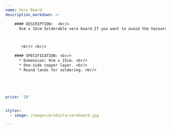 ```yaml
---
name: Vero Board
description_markdown: >-

    #### DESCRIPTION:  <br/>
      9cm x 15cm Solderable vero board.If you want to avoid the hazzard of designing a PCB but yet want a soldered circuit,vero boards can be a good solution.



       <br/> <br/>

    #### SPECIFICATION: <br/>
      * Dimension: 9cm x 15cm. <br/>
      * One-side copper layer. <br/>
      * Round lands for soldering. <br/>





price: '18'


styles:
  - image: /images/products/veroboard.jpg

---
```

